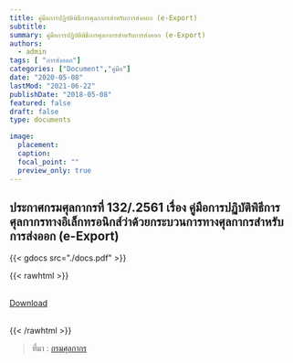 ```yaml
---
title: คู่มือการปฏิบัติพิธีการศุลกากรสำหรับการส่งออก (e-Export)
subtitle:
summary: คู่มือการปฏิบัติพิธีการศุลกากรสำหรับการส่งออก (e-Export)
authors:
  - admin
tags: [ "การส่งออก"]
categories: ["Document","คู่มือ"]
date: "2020-05-08"
lastMod: "2021-06-22"
publishDate: "2018-05-08"
featured: false
draft: false
type: documents

image:
  placement:
  caption:
  focal_point: ""
  preview_only: true
---
```


## ประกาศกรมศุลกากรที่ 132/.2561 เรื่อง คู่มือการปฏิบัติพิธีการศุลกากรทางอิเล็กทรอนิกส์ว่าด้วยกระบวนการทางศุลกากรสำหรับการส่งออก (e-Export)


{{< gdocs src="./docs.pdf" >}}

{{< rawhtml >}}
<br>

<br>
<div class="article-tags">
<a class="badge badge-danger" href="./docs.pdf" target="_blank" id="download_files_new">Download</a> 
</div>
<br>

{{< /rawhtml >}}

> ที่มา : [กรมศุลกากร](http://www.customs.go.th/cont_strc_download_with_docno_date.php?lang=th&top_menu=menu_homepage&current_id=14223132414d505f49464b49464b4a)
